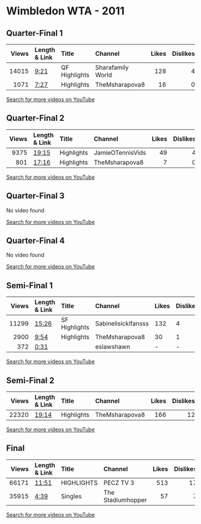 
# Wimbledon WTA - 2011
    
## Quarter-Final 1
|   Views | Length & Link                                       | Title         | Channel           |   Likes |   Dislikes |
|--------:|:----------------------------------------------------|:--------------|:------------------|--------:|-----------:|
|   14015 | [9:21](https://www.youtube.com/watch?v=ncieC-qUmZc) | QF Highlights | Sharafamily World |     128 |          4 |
|    1071 | [7:27](https://www.youtube.com/watch?v=yubTFT_iMFo) | Highlights    | TheMsharapova8    |      16 |          0 |

[Search for more videos on YouTube](https://www.youtube.com/results?search_query=%22wimbledon%22+%22Sharapova%22+%22Cibulkova%22+%222011%22+%22highlights%22)     

## Quarter-Final 2
|   Views | Length & Link                                        | Title      | Channel          |   Likes |   Dislikes |
|--------:|:-----------------------------------------------------|:-----------|:-----------------|--------:|-----------:|
|    9375 | [19:15](https://www.youtube.com/watch?v=8As4Sg_IlL8) | Highlights | JamieOTennisVids |      49 |          4 |
|     801 | [17:16](https://www.youtube.com/watch?v=pSqVKdF4EqQ) | Highlights | TheMsharapova8   |       7 |          0 |

[Search for more videos on YouTube](https://www.youtube.com/results?search_query=%22wimbledon%22+%22Lisicki%22+%22Bartoli%22+%222011%22+%22highlights%22)     

## Quarter-Final 3
No video found

[Search for more videos on YouTube](https://www.youtube.com/results?search_query=%22wimbledon%22+%22Azarenka%22+%22Paszek%22+%222011%22+%22highlights%22)     

## Quarter-Final 4
No video found

[Search for more videos on YouTube](https://www.youtube.com/results?search_query=%22wimbledon%22+%22Kvitova%22+%22Pironkova%22+%222011%22+%22highlights%22)     

## Semi-Final 1
|   Views | Length & Link                                        | Title         | Channel             | Likes   | Dislikes   |
|--------:|:-----------------------------------------------------|:--------------|:--------------------|:--------|:-----------|
|   11299 | [15:26](https://www.youtube.com/watch?v=zNR6zbgSSzI) | SF Highlights | Sabinelisickifansss | 132     | 4          |
|    2900 | [9:54](https://www.youtube.com/watch?v=_ucICbRZeng)  | Highlights    | TheMsharapova8      | 30      | 1          |
|     372 | [0:31](https://www.youtube.com/watch?v=tJZa4RXGs18)  |               | eslawshawn          | -       | -          |

[Search for more videos on YouTube](https://www.youtube.com/results?search_query=%22wimbledon%22+%22Sharapova%22+%22Lisicki%22+%222011%22+%22highlights%22)     

## Semi-Final 2
|   Views | Length & Link                                        | Title      | Channel        |   Likes |   Dislikes |
|--------:|:-----------------------------------------------------|:-----------|:---------------|--------:|-----------:|
|   22320 | [19:14](https://www.youtube.com/watch?v=gfDB-v4pgZ8) | Highlights | TheMsharapova8 |     166 |         12 |

[Search for more videos on YouTube](https://www.youtube.com/results?search_query=%22wimbledon%22+%22Kvitova%22+%22Azarenka%22+%222011%22+%22highlights%22)     

## Final
|   Views | Length & Link                                        | Title      | Channel           |   Likes |   Dislikes |
|--------:|:-----------------------------------------------------|:-----------|:------------------|--------:|-----------:|
|   66171 | [11:51](https://www.youtube.com/watch?v=7RBiTtP1M7g) | HIGHLIGHTS | PECZ TV 3         |     513 |         17 |
|   35915 | [4:39](https://www.youtube.com/watch?v=sDfacozVfUw)  | Singles    | The Stadiumhopper |      57 |          7 |

[Search for more videos on YouTube](https://www.youtube.com/results?search_query=%22wimbledon%22+%22Kvitova%22+%22Sharapova%22+%222011%22+%22highlights%22)     

